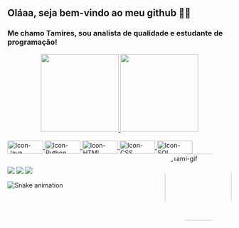 ## Oláaa, seja bem-vindo ao meu github 👋🏽

### Me chamo Tamires, sou analista de qualidade e estudante de programação!

<div align="center">
  <a href="https://github.com/tamiresaraujo">
  <img height="175em" src="https://github-readme-stats.vercel.app/api?username=tamiresaraujo&show_icons=true&theme=buefy&include_all_commits=true&count_private=true"/>
  <img height="175em" src="https://github-readme-stats.vercel.app/api/top-langs/?username=tamiresaraujo&layout=compact&langs_count=7&theme=buefy"/>
</div>

  
<div style="display: inline_block"><br>
  <img align="center" alt="Icon-Java" height="30" width="80" src="https://img.shields.io/badge/Java-ED8B00?style=for-the-badge&logo=java&logoColor=white">
  <img align="center" alt="Icon-Python" height="30" width="80" src="https://img.shields.io/badge/Python-14354C?style=for-the-badge&logo=python&logoColor=white">
  <img align="center" alt="Icon-HTML" height="30" width="80" src="https://img.shields.io/badge/HTML5-E34F26?style=for-the-badge&logo=html5&logoColor=white">
  <img align="center" alt="Icon-CSS" height="30" width="80" src="https://img.shields.io/badge/CSS3-1572B6?style=for-the-badge&logo=css3&logoColor=white">
  <img align="center" alt="Icon-SQL" height="30" width="80" src="https://img.shields.io/badge/C%2B%2B-00599C?style=for-the-badge&logo=c%2B%2B&logoColor=white">
  <img align="right" alt="Tami-gif" height="150" style="border-radius:50px;"src="https://i.picasion.com/pic92/a81f02752d18e2f220fb755c0c608239.gif">
</div>
  
  ##
 
<div>
  <a href="https://br.linkedin.com/in/tamires-araújo-1a221098" target="_blank"><img src="https://img.shields.io/badge/-LinkedIn-%230077B5?style=for-the-badge&logo=linkedin&logoColor=white" target="_blank"></a>
  <a href = "mailto:tamires_as_rs@hotmail.com"><img src="https://img.shields.io/badge/Microsoft_Outlook-0078D4?style=for-the-badge&logo=microsoft-outlook&logoColor=white" target="_blank"></a>
  <a href="https://instagram.com/ta.miresaraujo" target="_blank"><img src="https://img.shields.io/badge/-Instagram-%23E4405F?style=for-the-badge&logo=instagram&logoColor=white" target="_blank"></a>
 
![Snake animation](https://github.com/tamiresaraujo/tamiresaraujo/blob/output/github-contribution-grid-snake.svg)
 
</div>
